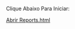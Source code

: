 Clique Abaixo Para Iniciar:

[Abrir Reports.html](https://alvesviniciuss.github.io/Reports/Reports.html)



